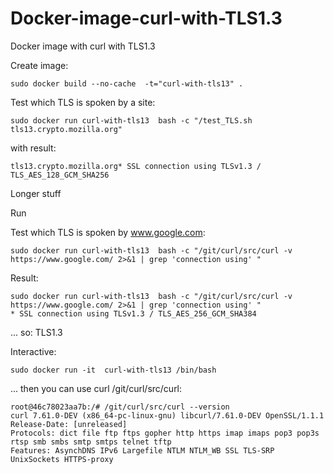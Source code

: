 # Docker-image-curl-with-TLS1.3
Docker image with curl with TLS1.3

Create image:
```
sudo docker build --no-cache  -t="curl-with-tls13" .
```

Test which TLS is spoken by a site:
```
sudo docker run curl-with-tls13  bash -c "/test_TLS.sh tls13.crypto.mozilla.org"
```
with result:
```
tls13.crypto.mozilla.org* SSL connection using TLSv1.3 / TLS_AES_128_GCM_SHA256
```


Longer stuff

Run

Test which TLS is spoken by www.google.com:
```
sudo docker run curl-with-tls13  bash -c "/git/curl/src/curl -v https://www.google.com/ 2>&1 | grep 'connection using' "
```

Result:
```
sudo docker run curl-with-tls13  bash -c "/git/curl/src/curl -v https://www.google.com/ 2>&1 | grep 'connection using' "
* SSL connection using TLSv1.3 / TLS_AES_256_GCM_SHA384
```
... so: TLS1.3

Interactive:

```
sudo docker run -it  curl-with-tls13 /bin/bash
```
... then you can use curl /git/curl/src/curl:
```
root@46c78023aa7b:/# /git/curl/src/curl --version
curl 7.61.0-DEV (x86_64-pc-linux-gnu) libcurl/7.61.0-DEV OpenSSL/1.1.1
Release-Date: [unreleased]
Protocols: dict file ftp ftps gopher http https imap imaps pop3 pop3s rtsp smb smbs smtp smtps telnet tftp 
Features: AsynchDNS IPv6 Largefile NTLM NTLM_WB SSL TLS-SRP UnixSockets HTTPS-proxy 
```
